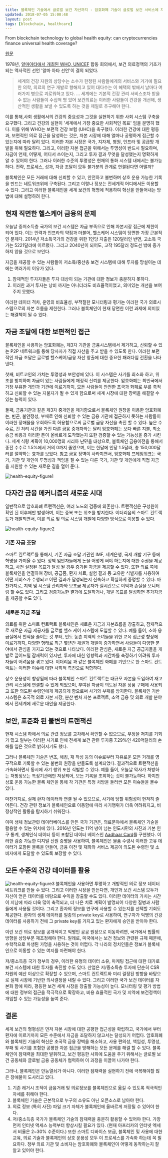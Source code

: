 ```yaml
---
title: 블록체인 기술에서 글로벌 보건 자산까지 - 암호화폐 기술이 글로벌 보건 서비스에 자본을 공급할 수 있는가?
updated: 2018-07-05 15:00:48
layout: post
tags: [blockchain, healthcare]
---
```


From blockchain technology to global health equity: can cryptocurrencies finance universal health coverage?

[원문](https://gh.bmj.com/content/2/4/e000570?utm_source=trendmd&utm_medium=cpc&utm_campaign=bmjgh&utm_content=consumer&utm_term=1-B)

1978년, [알마아타애서 개최된 WHO, UNICEF](http://www.pharmacist.or.kr/node/2679) 합동 회의에서, 보건 의료정책의 기초가 되는 역사적인 선언 '알마 아타 선언'이 결의 되었다. 

> 세계의 건강 자원의 상당수는 소수가 한정된 사람들에게의 서비스와 거기에 필요한 의학, 의료의 연구 개발로 향해지고 있어 대다수는 이 혜택의 밖에서 날마다 여러가지 병으로 괴로워하고 있다. … 세계에는 기본적 건강 관리 서비스조차 받을 수 없는 사람들이 수십억 명 있어 보건의료는 이러한 사람들이 건강을 개선해, 생산적인 생활을 보낼 수 있도록 하는 것을 제일로 추구해야 한다.

이를 통해,사회 생활에서의 건강의 중요성과 그것을 실현하기 위한 사회 시스템 구축을 요구했다. 그리고 건강의 실현이 '세계에서 가장 중요한 사회적인 목표' 임을 분명히 했다. 이를 위해 WHO는 보편적 건강 보험 (UHC)을 촉구했다. 이러한 건강에 대한 평등과, 보편적인 의료 접근을 달성하는 것은, 자본 시장에 대해 얼마나 공평하게 접근할 수 있는지에 따라 달려 있다. 이러한 자본 시장은 국가, 지자체, 병원, 인프라 및 공급망 개발을 위해 필요하다. 그리고, 이러한 자본 접근을 위해서는 투명성이 반드시 필요하며, 자금이 언제, 어떻게, 어디서 쓰이는지, 그리고 투자 결과 무엇을 달성했는지 명확하게 알 수 있어야 한다. 그러나 이러한 수준의 투명성은 현재의 통화 시스템 내에서는 불가능하다. 전략, 프로세스, 성과, 자금 조달이 모두 불가분의 관계로 연결된다면 어떨까?

블록체인은 모든 거래에 대해 신뢰할 수 있고, 안전하고 불변하며 상호 운용 가능한 기록을 만드는 네트워크위에 구축된다. 그리고 이렇나 정보는 전세계적 어디에서든 이용할 수 있다. 그리고 이러한 블록체인을 세계 보건의 혁명에 적용하여 혁신을 만들어내는 방법에 대해 설명하려 한다.

## 현재 직면한 헬스케어 금융의 문제

오늘날 중저소득층 국가의 보건 시스템은 자금 부족으로 인해 자본시장 접근에 제한이 되어 있다. 이는 인력과 인프라의 약점과 더불어, 헬스케어 시스템이 당면한 가장 근본적인 문제다. 2014년 저소득국가의 건강을 위한 1인당 지출은  120달러인 반면, 고소득 국가는 5221달러에 이르렀다. 그리고 2040년이 되어도, 고작 195달러 정도선 밖에 증가하지 않을 것으로 보인다.

자금을 제공할 수 있는 사람들이 저소득/중산층 보건 시스템에 대해 투자를 망설이는 데에는 여러가지 이유가 있다.

1. 잠재적인 투자자들은 투자 대상이 되는 기관에 대한 정보가 충분하지 못하다.
2. 이러한 과거 투자는 낭비 까지는 아니더라도 비효율적이었고, 의미있는 개선을 보여주지 못했다.

이러한 데이터 격차, 운영의 비효율성, 부적절한 모니터링과 평가는 이러한 국가 의료시스템으로의 자본 흐름을 제한한다. 그러나 블록체인이 현재 당면한 이런 과제에 의미있는 해결책이 될 수 있다.

## 자금 조달에 대한 보편적인 접근

블록체인을 사용하는 암호화폐는, 제3자 기관을 금융시스템에서 제거하고, 신뢰할 수 있는 P2P 네트워크를 통해 당사자가 직접 자산을 주고 받을 수 있도록 한다. 이러한 보편적인 자금 조달은 글로벌 헬스케어/금융 자산 창출에 대한 중요한 패러다임 전환을 나타낸다. 

첫째, 비트코인의 가치는 투명성과 보안성에 있다. 이 시스템은 사기를 최소화 하고, 위조를 방지하며 자금이 있는 사람들에게 재정적 신뢰를 제공한다. 암호화폐는 최빈국에서 가장 부유한 개인과 기관에 이르기까지, 모든 사람들이 안전한 초국과 화폐로 부를 축적하고 신뢰할 수 있는 지불자가 될 수 있게 함으로써 새계 시장에 대한 장벽을 해결할 수 있는 능력이 있다.

둘째, 금융기관과 같은 제3자 중개인을 제거함으로서 블록체인 원장을 이용한 암호화폐는, 빈곤, 불안정성, 부패로 인해 신뢰할 수 있는 금융 기관에 접근하지 못하는 사람들이 이러한 장애물을 우회하도록 허용함으로써 글로벌 금융 자산을 촉진 할 수 있다. 높은 수수료, 긴 처리 시간을 가진 다른 금융 중개자와는 달리 암호화폐는 보다 빠른 지불, 최소 송금 비용과 이러한 돈이 올바르게 도착했는지 또한 검증할 수 있는 가능성을 증가 시킨다. 세계 식량 계획이 10,000명의 시리아 난민을 대상으로, 블록체인 금융이전을 통해서 종전 수수료 1.5%에서 거의 0까지 줄였으며, 이는 한달에 인당 1.5달러, 총 150,000달러를 절약하는 효과를 보았다. [참고](https://www.cgdev.org/sites/default/files/blockchain-and-economic-development-hype-vs-reality_0.pdf) 금융 장벽이 사라지면서, 암호화폐 프레임워크는 국가, 기관 및 개인이 투명성과 책임을 질 수 있는 다른 국가, 기관 및 개인에게 직접 자금을 지원할 수 있는 새로운 길을 열어 준다.

![health-equity-figure1](/images/2018/07/health-equity-figure1.jpg)

## 다자간 금융 메커니즘의 새로운 시대

일반적으로 암호화폐 트랜잭션은, 여러 노드의 검증에 의존한다. 트랜잭션은 구성원이 확인 된 이후에만 발생하며, 이는 중복 또는 위조를 방지한다. 이더리움의 스마트 컨트랙트가 개발되면서, 이를 의료 및 의료 시스템 개발에 다양한 방식으로 이용할 수 있다.

![health-equity-figure2](/images/2018/07/health-equity-figure2.jpg)

### 기존 자금 조달

스마트 컨트랙트를 통해서, 기존 자금 조달 기관인 IMF, 세계은행, 국제 개발 기구 등에 혁명을 가져올 수 있다. 정책 임안자들에게 돈을 어떻게 써야 하는지에 대한 주권을 제공하고, 사전 설정된 목표가 달성 될 경우 증가된 자금을 제공할 수 있다. 또한 의료 쪽에 블록체인을 연결하여 장비, 공급품, 환자 치료, 실험 결과 등 고유한 식별자를 사용하여 어떤 서비스가 수행되고 어떤 결과가 달성되는지 신속하고 확실하게 증명할 수 있다. 마찬가지로, 지역 및 시스템 관리자와 보조금 제공자가 실시간으로 이익과 손실을 모니터링 할 수도 있다. 그리고 검증가능한 결과에 도달하거나, 개발 목표를 달성하면 추가자금을 제공할 수도 있다.

### 새로운 자금 조달

의료를 위한 스마트 컨트랙트 블록체인은 새로운 자금과 자본흐름을 창출하고, 잠재적으로 새로운 자금 제공자를 글로벌 헬스 케어 시스템에 도입할 수 있다.  예를 들어, 소아 응급실에서 천식을 줄이는 것 부터, 인도 농촌 지역의 소녀들을 위한 교육 접근성 향상에 이르기까지, 다양한 형태로 최근 몇년간 채권과 개발이 증가하면서 사람들이 다양한 분야에서 관심을 가지고 있는 것으로 나타났다. 이러한 관심은, 새로운 자금 공급자들을 개발로 끌어드릴 잠재력이 있지만, 투자에 대한 영향력과 시간차를 측정하기 어려워 투자자들이 어려움을 겪고 있다. 이더리움 과 같은 블록체인 화폐를 기반으로 한 스마트 컨트랙트는 이러한 이슈에 대한 사회적 촉진으로 적합하다.

상호 운용성이 향상됨에 따라 블록체인 스마트 컨트랙트는 대규모 자본을 도입하여 재고관리 시스템에 연결할 수 있게 되었으며, 부여된 자금이 의도된 자본 상품 구매에 사용되고 또한 의도된 수령인에게 제공되게 함으로써 사기와 부패를 방지한다. 블록체인 기반 시스템은 초국적 의료 자본 시장, 분산 벤처 자본 프로젝트, 소액 금융 및 의료 개발 분야에서 전세계에 새로운 대안을 제공한다.

## 보안, 표준화 된 불변의 트랜잭션

현재 시스템 하에서 의료 관련 정보를 교차해서 확인할 수 없으므로, 부정을 저지를 기회가 많고 일부는 이러한 사기로 인해 전세계 보건 관련 투자중 7.29%인 420억달러의 손해를 입은 것으로 밝혀지기도 했다.

그러나 블록체인 기술은 변조, 해킹, 재 작성 등의 이슈로부터 자유로운 모든 거래를 영구적으로 기록할 수 있는 불변의 원장을 만들도록 설계되었다. 결과적으로 트랜잭션을 가속화하면서 동시에 사기 행위 또한 식별할 수 있다. 예를 들어, 오늘날 약사가 처방하는 처방정보는 특정기관에만 저장되어, 모든 기록을 조회하는 것이 불가능하다. 하지만 상호 운용 가능한 블록 체인을 통해 각 기관은 특정 처방을 둘러싼 모든 이슈들을 볼수 있다.

마찬가지로, 실제 환자 데이터와 연결 될 수 있으므로, 사기에 당할 위험성이 현저히 줄어든다. 건강 관련 정보가 블록체인으로 이동함에 따라 사기행위가 더욱 어려워지고, 비정상적인 활동을 탐지하기 쉬워진다.

이미 생체 정보관련 데이터베이스를 만든 국가 기관은, 의료분야에서 블록체인 기술을 활용할 수 있는 위치에 있다. 2016년 인도는 11억 녕이 넘는 인도시민의 사진과 기본 인구 통계, 생체인식 데이터 등이 포함된 데이터 베이스인 [Aadhaar Card](https://www.uidai.gov.in/)를 구현했다. 이러한 검증 가능한 디지털 신원 증명을 사용하여, 블록체인은 물품 수령시 이러한 고유 데이터가 포함된 블록을 만들어, 금융 이전 및 재화와 서비스 제공이 의도된 수령인 및 소비자에게 도달할 수 있도록 보장할 수 있다.

## 모든 수준의 건강 데이터를 활용

![health-equity-figure3](/images/2018/07/health-equity-figure3.jpg)
블록체인을 사용하면 투명하고 개방적인 의료 정보 데이터 네트워크를 만들 수 있다. 그리고 이러한 시장을 만든다면, 개인과 보건 시스템 모두가 자신이 얻은 데이터를 바탕으로 수익을 창출할 수도 있다. 이러한 데이터의 가치는 시간이 지남에 따라 더욱 많이 축적되고, 더 나은 치료 계획이 발명되어 다양한 질병과 사람들에게 사용될 것이다. 그리고 환자의 정보를 연구에 사용할 수 있는지를 선택할 기회도 제공한다. 환자의 생체 데이터를 일종의 private key로 사용하여, 연구자가 익명의 건강데이터를 사용하기 전에 그 private key를 가지고 있는 환자에게 승인을 받아야 한다.

이런 보건 의료 정보를 공개적이고 익명인 공공 원장으로 이동하려면, 국가에서 법률의 방향을 상당부분 재조정해야 한다. 일례로, 미국에서는 보건 정보와 관련된 규제 때문에, 수학적으로 파생된 가명을 사용하는 것이 어렵다. 각 나라의 정치인들은 정보가 블록체인으로 이동할 수 있는 여지를 마련해야 한다.

저/중소득층 국가 정부의 경우, 이러한 유형의 데이터 소유, 마케팅 접근에 대한 대가로 보건 시스템에 대한 투자를 촉진할 수도 있다. 산업은 저/중소득층 투자에 단순히 CSR차원의 예산 이상으로 확장할 수 있으며, 스마트 컨트랙트와 미리 결정된 방향을 바탕으로 실제 시장에 기반한 의사결정을 내릴 수 있다. 그리고 이러한 국가 보건 데이터를 자본화 함에 따라, 평등한 보건 세계 시장을 창출할 가능성이 높다. 모니터링 및 평가 방법에 대한 정부의 접근을 적극적으로 확장하고, 비용 효율적인 국가 및 지역에 보건정책이 개입할 수 있는 가능성을 높여 준다.

## 결론

세계 보건의 형평성은 먼저 자본 시장에 대한 공평한 접근성을 확립하고, 국가에서 부터 환자에 이르기까지 모든 수준에서 자금을 조달하지 않고서는 달성되기 어렵다. 암호화폐와 블록체인 기술의 혁신은 초국적 금융 장벽을 해소하고, 사용 편의성, 책임성, 투명성, 부패 및 사기를 포함한 공평한 자본 접근을 방해하는 모든 문제를 해결 할 수 있다. 블록체인이 잠재력을 최대한 발휘하고, 보건 평등한 사회에 도움을 주기 위해서는 글로벌 보건 공동체와 글로벌 금융 공동체가 협력하여 이 과정을 이끌어 나가야 한다.

그러나, 블록체인은 만능열쇠가 아니다. 이러한 잠재력을 실현하기 전에 극복해야할 많은 장애물이 도사리고 있다. 

1. 기존 레거시 조적이 금융거래 및 의료정보를 블록체인으로 옮길 수 있도록 적극적인 자세를 취해야 한다.
2. 블록체인 기술은 근본적으로 누구의 소유도 아닌 오픈소스로 남아야 한다.
3. 의료 정보 (특히 사진) 파일 크기 자체가 블록체인에 올바르게 저장될 수 있어야 한다. 
4. 저/중소득층 국가가 블록체인 기술의 잠재력을 충분히 활용할 수 있어야 한다. 가장 먼저 인터넷 액세스 능력부터 향상시킬 필요가 있다. (현재 아프리카의 인터넷 엑세서 비율은 2~30% 수준이다.) 또한 스마트 디바이스 보급, 블록체인 및 사용에 대한 교육, 의료 기술과 블록체인의 상호 운용성 모두 이 프로세스를 가속화 하는데 꼭 필요하다. 정부 의료 기관 및 소비자는 암호화폐와 블록체인이 어떻게 동작하는지 잘 알고 있어야 한다. 
